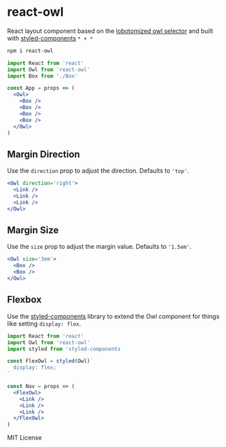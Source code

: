 
# react-owl

React layout component based on the [lobotomized owl selector][owl]
and built with [styled-components][sc]
`* + *`

```sh
npm i react-owl
```

```jsx
import React from 'react'
import Owl from 'react-owl'
import Box from './Box'

const App = props => (
  <Owl>
    <Box />
    <Box />
    <Box />
    <Box />
  </Owl>
)
```

## Margin Direction

Use the `direction` prop to adjust the direction. Defaults to `'top'`.

```jsx
<Owl direction='right'>
  <Link />
  <Link />
  <Link />
</Owl>
```

## Margin Size

Use the `size` prop to adjust the margin value. Defaults to `'1.5em'`.

```jsx
<Owl size='3em'>
  <Box />
  <Box />
</Owl>
```

## Flexbox

Use the [styled-components][sc] library to extend the Owl component for things like setting `display: flex`.

```jsx
import React from 'react'
import Owl from 'react-owl'
import styled from 'styled-components

const FlexOwl = styled(Owl)`
  display: flex;
`

const Nav = props => (
  <FlexOwl>
    <Link />
    <Link />
    <Link />
  </FlexOwl>
)
```


[owl]: https://alistapart.com/article/axiomatic-css-and-lobotomized-owls
[sc]: https://styled-components.com

MIT License

